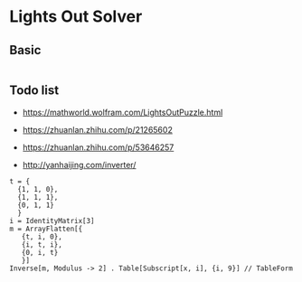 # Lights Out Solver

## Basic

```rust
```


## Todo list


- https://mathworld.wolfram.com/LightsOutPuzzle.html

- https://zhuanlan.zhihu.com/p/21265602
- https://zhuanlan.zhihu.com/p/53646257
- http://yanhaijing.com/inverter/

```wolfram
t = {
  {1, 1, 0},
  {1, 1, 1},
  {0, 1, 1}
  }
i = IdentityMatrix[3]
m = ArrayFlatten[{
   {t, i, 0},
   {i, t, i},
   {0, i, t}
   }]
Inverse[m, Modulus -> 2] . Table[Subscript[x, i], {i, 9}] // TableForm
```
